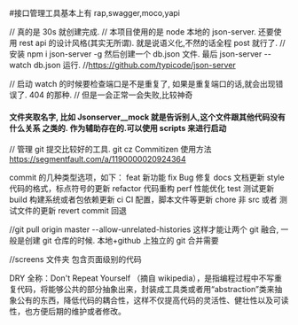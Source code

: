 #接口管理工具基本上有 rap,swagger,moco,yapi

// 真的是 30s 就创建完成.
// 本项目使用的是 node 本地的 json-server. 还要使用 rest api 的设计风格(其实无所谓). 就是说语义化,不然的话全程 post 就行了.
// 安装 npm i json-server -g 然后创建一个 db.json 文件. 最后 json-server --watch db.json 运行. //https://github.com/typicode/json-server

// 启动 watch 的时候要检查端口是不是重复了, 如果是重复端口的话,就会出现错误了. 404 的那种. // 但是一会正常一会失败,比较神奇

#### 文件夹取名字, 比如 **Json**server\_\_mock 就是告诉别人,这个文件跟其他代码没有什么关系 之类的. 作为辅助存在的.可以使用 scripts 来进行启动

// 管理 git 提交比较好的工具. git cz Commitizen 使用方法 https://segmentfault.com/a/1190000020924364

commit 的几种类型选项，如下：
feat 新功能
fix Bug 修复
docs 文档更新
style 代码的格式，标点符号的更新
refactor 代码重构
perf 性能优化
test 测试更新
build 构建系统或者包依赖更新
ci CI 配置，脚本文件等更新
chore 非 src 或者 测试文件的更新
revert commit 回退

//git pull origin master --allow-unrelated-histories 这样才能让两个 git 融合, 一般是创建 git 仓库的时候. 本地+github 上独立的 git 合并需要

//screens 文件夹 包含页面级别的代码

DRY 全称：Don't Repeat Yourself （摘自 wikipedia），是指编程过程中不写重复代码，将能够公共的部分抽象出来，封装成工具类或者用“abstraction”类来抽象公有的东西，降低代码的耦合性，这样不仅提高代码的灵活性、健壮性以及可读性，也方便后期的维护或者修改。
